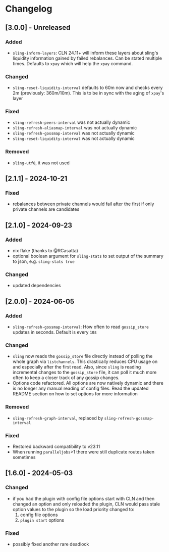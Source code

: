 # Changelog

## [3.0.0] - Unreleased

### Added

- ``sling-inform-layers``: CLN 24.11+ will inform these layers about sling's liquidity information gained by failed rebalances. Can be stated multiple times. Defaults to ``xpay`` which will help the ``xpay`` command.

### Changed

- ``sling-reset-liquidity-interval`` defaults to 60m now and checks every 2m (previously: 360m/10m). This is to be in sync with the aging of ``xpay``'s layer

### Fixed

- ``sling-refresh-peers-interval`` was not actually dynamic
- ``sling-refresh-aliasmap-interval`` was not actually dynamic
- ``sling-refresh-gossmap-interval`` was not actually dynamic
- ``sling-reset-liquidity-interval`` was not actually dynamic

### Removed

- ``sling-utf8``, it was not used

## [2.1.1] - 2024-10-21

### Fixed
- rebalances between private channels would fail after the first if only private channels are candidates

## [2.1.0] - 2024-09-23

### Added
- nix flake (thanks to @RCasatta)
- optional boolean argument for ``sling-stats`` to set output of the summary to json, e.g. ``sling-stats true``

### Changed
- updated dependencies

## [2.0.0] - 2024-06-05

### Added

- ``sling-refresh-gossmap-interval``: How often to read ``gossip_store`` updates in seconds. Default is every ``10``s

### Changed

- ``sling`` now reads the ``gossip_store`` file directly instead of polling the whole graph via ``listchannels``. This drastically reduces CPU usage on and especially after the first read. Also, since ``sling`` is reading incremental changes to the ``gossip_store`` file, it can poll it much more often to keep a closer track of any gossip changes.
- Options code refactored. All options are now natively dynamic and there is no longer any manual reading of config files. Read the updated README section on how to set options for more information

### Removed

- ``sling-refresh-graph-interval``, replaced by ``sling-refresh-gossmap-interval``

### Fixed

- Restored backward compatibility to v23.11
- When running ``paralleljobs``>1 there were still duplicate routes taken sometimes

## [1.6.0] - 2024-05-03

### Changed

- if you had the plugin with config file options start with CLN and then changed an option and only reloaded the plugin, CLN would pass stale option values to the plugin so the load priority changed to:
    1. config file options
    2. ``plugin start`` options

### Fixed

- possibly fixed another rare deadlock